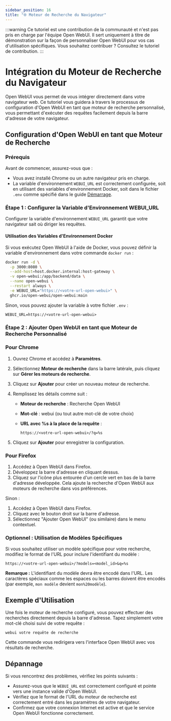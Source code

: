 ```yaml
---
sidebar_position: 16
title: "🌐 Moteur de Recherche du Navigateur"
---
```


:::warning
Ce tutoriel est une contribution de la communauté et n'est pas pris en charge par l'équipe Open WebUI. Il sert uniquement à titre de démonstration sur la façon de personnaliser Open WebUI pour vos cas d'utilisation spécifiques. Vous souhaitez contribuer ? Consultez le tutoriel de contribution.
:::

# Intégration du Moteur de Recherche du Navigateur

Open WebUI vous permet de vous intégrer directement dans votre navigateur web. Ce tutoriel vous guidera à travers le processus de configuration d'Open WebUI en tant que moteur de recherche personnalisé, vous permettant d'exécuter des requêtes facilement depuis la barre d'adresse de votre navigateur.

## Configuration d'Open WebUI en tant que Moteur de Recherche

### Prérequis

Avant de commencer, assurez-vous que :

- Vous avez installé Chrome ou un autre navigateur pris en charge.
- La variable d'environnement `WEBUI_URL` est correctement configurée, soit en utilisant des variables d'environnement Docker, soit dans le fichier `.env` comme spécifié dans le guide [Démarrage](/getting-started/env-configuration).

### Étape 1 : Configurer la Variable d'Environnement WEBUI_URL

Configurer la variable d'environnement `WEBUI_URL` garantit que votre navigateur sait où diriger les requêtes.

#### Utilisation des Variables d'Environnement Docker

Si vous exécutez Open WebUI à l'aide de Docker, vous pouvez définir la variable d'environnement dans votre commande `docker run` :

```bash
docker run -d \
  -p 3000:8080 \
  --add-host=host.docker.internal:host-gateway \
  -v open-webui:/app/backend/data \
  --name open-webui \
  --restart always \
  -e WEBUI_URL="https://<votre-url-open-webui>" \
  ghcr.io/open-webui/open-webui:main
```

Sinon, vous pouvez ajouter la variable à votre fichier `.env` :

```plaintext
WEBUI_URL=https://<votre-url-open-webui>
```

### Étape 2 : Ajouter Open WebUI en tant que Moteur de Recherche Personnalisé

### Pour Chrome

1. Ouvrez Chrome et accédez à **Paramètres**.
2. Sélectionnez **Moteur de recherche** dans la barre latérale, puis cliquez sur **Gérer les moteurs de recherche**.
3. Cliquez sur **Ajouter** pour créer un nouveau moteur de recherche.
4. Remplissez les détails comme suit :
    - **Moteur de recherche** : Recherche Open WebUI
    - **Mot-clé** : webui (ou tout autre mot-clé de votre choix)
    - **URL avec %s à la place de la requête** :

      ```
      https://<votre-url-open-webui>/?q=%s
      ```

5. Cliquez sur **Ajouter** pour enregistrer la configuration.

### Pour Firefox

1. Accédez à Open WebUI dans Firefox.
2. Développez la barre d'adresse en cliquant dessus.
3. Cliquez sur l'icône plus entourée d'un cercle vert en bas de la barre d'adresse développée. Cela ajoute la recherche d'Open WebUI aux moteurs de recherche dans vos préférences.

Sinon :

1. Accédez à Open WebUI dans Firefox.
2. Cliquez avec le bouton droit sur la barre d'adresse.
3. Sélectionnez "Ajouter Open WebUI" (ou similaire) dans le menu contextuel.

### Optionnel : Utilisation de Modèles Spécifiques

Si vous souhaitez utiliser un modèle spécifique pour votre recherche, modifiez le format de l'URL pour inclure l'identifiant du modèle :

```
https://<votre-url-open-webui>/?models=<model_id>&q=%s
```

**Remarque :** L'identifiant du modèle devra être encodé dans l'URL. Les caractères spéciaux comme les espaces ou les barres doivent être encodés (par exemple, `mon modèle` devient `mon%20modèle`).

## Exemple d'Utilisation

Une fois le moteur de recherche configuré, vous pouvez effectuer des recherches directement depuis la barre d'adresse. Tapez simplement votre mot-clé choisi suivi de votre requête :

```
webui votre requête de recherche
```

Cette commande vous redirigera vers l'interface Open WebUI avec vos résultats de recherche.

## Dépannage

Si vous rencontrez des problèmes, vérifiez les points suivants :

- Assurez-vous que le `WEBUI_URL` est correctement configuré et pointe vers une instance valide d'Open WebUI.
- Vérifiez que le format de l'URL du moteur de recherche est correctement entré dans les paramètres de votre navigateur.
- Confirmez que votre connexion Internet est active et que le service Open WebUI fonctionne correctement.
